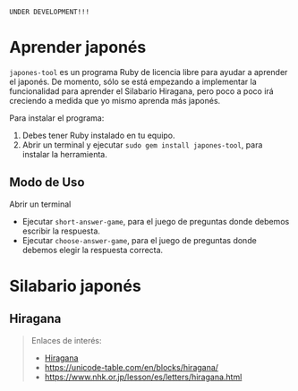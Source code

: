 
```
UNDER DEVELOPMENT!!!
```

# Aprender japonés

`japones-tool` es un programa Ruby de licencia libre para ayudar a aprender el japonés.
De momento, sólo se está empezando a implementar la funcionalidad para aprender el Silabario Hiragana, pero poco a poco irá creciendo a medida que yo mismo aprenda más japonés.

Para instalar el programa:
1. Debes tener Ruby instalado en tu equipo.
2. Abrir un terminal y ejecutar `sudo gem install japones-tool`, para instalar la herramienta.

## Modo de Uso

Abrir un terminal
* Ejecutar `short-answer-game`, para el juego de preguntas donde debemos escribir la respuesta.
* Ejecutar `choose-answer-game`, para el juego de preguntas donde debemos elegir la respuesta correcta.

# Silabario japonés

## Hiragana

> Enlaces de interés:
> * [Hiragana](https://unicode-table.com/en/blocks/hiragana/)
> * https://unicode-table.com/en/blocks/hiragana/
> * https://www.nhk.or.jp/lesson/es/letters/hiragana.html

